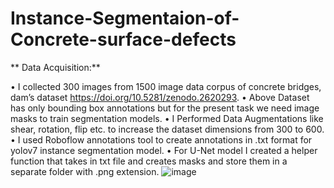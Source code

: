# Instance-Segmentaion-of-Concrete-surface-defects
** Data Acquisition:**

•	I collected 300 images from 1500 image data corpus of concrete bridges, dam’s dataset  https://doi.org/10.5281/zenodo.2620293.
•	Above Dataset has only bounding box annotations but for the present task we need image masks to train segmentation models.
•	I Performed Data Augmentations like shear, rotation, flip etc. to increase the dataset dimensions from 300 to 600.
•	I used Roboflow annotations tool to create annotations in .txt format for yolov7 instance segmentation model.
•	For U-Net model I created a helper function that takes in txt file and creates masks and store them in a separate folder with .png extension.
![image](https://user-images.githubusercontent.com/85028576/210315243-4ed9cc1d-f792-434a-afba-53a0dee29003.png)
